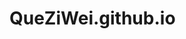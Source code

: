 # QueZiWei.github.io
<!DOCTYPE html PUBLIC "-//W3C//DTD HTML 4.01//EN">
<html>
<head>
  <title>CV</title>
  <style type="text/css">
  <link rel="stylesheet" href="mystyle.css">
</head>

<body>

<!-- 目录 -->
<ul class="navbar">
  <li><a href="html.html">home page</a>
  <li><a href="Mooncity.xlsx.xlsx">Mooncity</a>
  <li><a href="MyWord.docx">MyWord</a>
  <li><a href="piechart.xlsx.xlsx">piechart</a>
</ul>

<!-- 主要内容 -->
<h1>CV</h1>

<p>NAME: QUE ZI WEI
<p>Sex: male

<p>Birthday :04/08/1999
<p>Nation: Fu Jian China

<p>Phone number :
15059900518



<p>email: mbt1709313@xmu.edu.my


<!-- 签名和日期 -->
<address>EDUCATION BACKGROUND
<p> 2017/10-present    Xia Men university in Malaysia
<p>Main in computer science and technology
<p>Know basic operation of C++, python, unix shell script

</address>
<address>         27/12/2019   <address>

</body>
</html>
